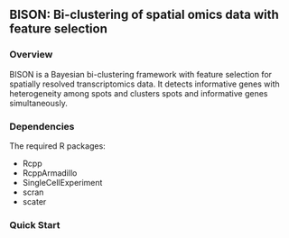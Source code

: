 ## BISON: Bi-clustering of spatial omics data with feature selection

### Overview

BISON is a Bayesian bi-clustering framework with feature selection for spatially resolved transcriptomics data. It detects informative genes with heterogeneity among spots and clusters spots and informative genes simultaneously. 

### Dependencies

The required R packages:

* Rcpp
* RcppArmadillo
* SingleCellExperiment
* scran
* scater

### Quick Start

